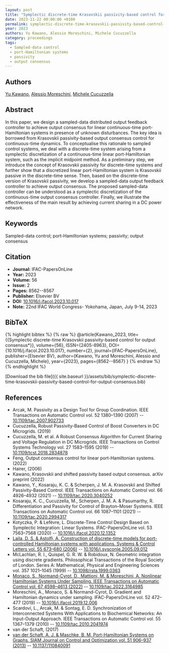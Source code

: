 ```yaml
---
layout: post
title: "Symplectic discrete-time Krasovskii passivity-based control for output consensus"
date: 2023-11-22 00:00:00 +0100
permalink: symplectic-discrete-time-krasovskii-passivity-based-control-for-output-consensus
year: 2023
authors: Yu Kawano, Alessio Moreschini, Michele Cucuzzella
category: proceedings
tags:
  - Sampled-data control
  - port-Hamiltonian systems
  - passivity
  - output consensus
---
```

 
## Authors
[Yu Kawano](authors/yu-kawano), [Alessio Moreschini](authors/alessio-moreschini), [Michele Cucuzzella](authors/michele-cucuzzella)
 
## Abstract
In this paper, we design a sampled-data distributed output feedback controller to achieve output consensus for linear continuous-time port-Hamiltonian systems in presence of unknown disturbances. The key idea is borrowed from Krasovskii passivity-based output consensus control for continuous-time dynamics. To conceptualise this rationale to sampled control systems, we deal with a discrete-time system arising from a symplectic discretization of a continuous-time linear port-Hamiltonian system, such as the implicit midpoint method. As a preliminary step, we introduce the concept of Krasovskii passivity for discrete-time systems and further show that a discretized linear port-Hamiltonian system is Krasovskii passive in the discrete-time sense. Then, based on the discrete-time version of Krasovskii passivity, we develop a sampled-data output feedback controller to achieve output consensus. The proposed sampled-data controller can be understood as a symplectic discretization of the continuous-time output consensus controller. Finally, we illustrate the effectiveness of the main result by achieving current sharing in a DC power network.
 
## Keywords
Sampled-data control; port-Hamiltonian systems; passivity; output consensus
 
## Citation
- **Journal:** IFAC-PapersOnLine
- **Year:** 2023
- **Volume:** 56
- **Issue:** 2
- **Pages:** 8562--8567
- **Publisher:** Elsevier BV
- **DOI:** [10.1016/j.ifacol.2023.10.017](https://doi.org/10.1016/j.ifacol.2023.10.017)
- **Note:** 22nd IFAC World Congress- Yokohama, Japan, July 9-14, 2023
 
## BibTeX
{% highlight bibtex %}
{% raw %}
@article{Kawano_2023,
  title={{Symplectic discrete-time Krasovskii passivity-based control for output consensus*}},
  volume={56},
  ISSN={2405-8963},
  DOI={10.1016/j.ifacol.2023.10.017},
  number={2},
  journal={IFAC-PapersOnLine},
  publisher={Elsevier BV},
  author={Kawano, Yu and Moreschini, Alessio and Cucuzzella, Michele},
  year={2023},
  pages={8562--8567}
}
{% endraw %}
{% endhighlight %}
 
[Download the bib file]({{ site.baseurl }}/assets/bib/symplectic-discrete-time-krasovskii-passivity-based-control-for-output-consensus.bib)
 
## References
- Arcak, M. Passivity as a Design Tool for Group Coordination. IEEE Transactions on Automatic Control vol. 52 1380–1390 (2007) -- [10.1109/tac.2007.902733](https://doi.org/10.1109/tac.2007.902733)
- Cucuzzella, Robust Passivity-Based Control of Boost Converters in DC Microgrids. (2019)
- Cucuzzella, M. et al. A Robust Consensus Algorithm for Current Sharing and Voltage Regulation in DC Microgrids. IEEE Transactions on Control Systems Technology vol. 27 1583–1595 (2019) -- [10.1109/tcst.2018.2834878](https://doi.org/10.1109/tcst.2018.2834878)
- Feng, Output consensus control for linear port-Hamiltonian systems. (2022)
- Hairer, (2006)
- Kawano, Krasovskii and shifted passivity based output consensus. arXiv preprint (2022)
- Kawano, Y., Kosaraju, K. C. & Scherpen, J. M. A. Krasovskii and Shifted Passivity-Based Control. IEEE Transactions on Automatic Control vol. 66 4926–4932 (2021) -- [10.1109/tac.2020.3040252](https://doi.org/10.1109/tac.2020.3040252)
- Kosaraju, K. C., Cucuzzella, M., Scherpen, J. M. A. & Pasumarthy, R. Differentiation and Passivity for Control of Brayton–Moser Systems. IEEE Transactions on Automatic Control vol. 66 1087–1101 (2021) -- [10.1109/tac.2020.2994317](https://doi.org/10.1109/tac.2020.2994317)
- Kotyczka, P. & Lefèvre, L. Discrete-Time Control Design Based on Symplectic Integration: Linear Systems. IFAC-PapersOnLine vol. 53 7563–7568 (2020) -- [10.1016/j.ifacol.2020.12.1352](https://doi.org/10.1016/j.ifacol.2020.12.1352)
- [Laila, D. S. & Astolfi, A. Construction of discrete-time models for port-controlled Hamiltonian systems with applications. Systems &amp; Control Letters vol. 55 673–680 (2006)](construction-of-discrete-time-models-for-port-controlled-hamiltonian-systems-with-applications) -- [10.1016/j.sysconle.2005.09.012](https://doi.org/10.1016/j.sysconle.2005.09.012)
- McLachlan, R. I., Quispel, G. R. W. & Robidoux, N. Geometric integration using discrete gradients. Philosophical Transactions of the Royal Society of London. Series A: Mathematical, Physical and Engineering Sciences vol. 357 1021–1045 (1999) -- [10.1098/rsta.1999.0363](https://doi.org/10.1098/rsta.1999.0363)
- [Monaco, S., Normand-Cyrot, D., Mattioni, M. & Moreschini, A. Nonlinear Hamiltonian Systems Under Sampling. IEEE Transactions on Automatic Control vol. 67 4598–4613 (2022)](nonlinear-hamiltonian-systems-under-sampling) -- [10.1109/tac.2022.3164985](https://doi.org/10.1109/tac.2022.3164985)
- Moreschini, A., Monaco, S. & Normand-Cyrot, D. Gradient and Hamiltonian dynamics under sampling. IFAC-PapersOnLine vol. 52 472–477 (2019) -- [10.1016/j.ifacol.2019.12.006](https://doi.org/10.1016/j.ifacol.2019.12.006)
- Scardovi, L., Arcak, M. & Sontag, E. D. Synchronization of Interconnected Systems With Applications to Biochemical Networks: An Input-Output Approach. IEEE Transactions on Automatic Control vol. 55 1367–1379 (2010) -- [10.1109/tac.2010.2041974](https://doi.org/10.1109/tac.2010.2041974)
- van der Schaft, (2017)
- [van der Schaft, A. J. & Maschke, B. M. Port-Hamiltonian Systems on Graphs. SIAM Journal on Control and Optimization vol. 51 906–937 (2013)](port-hamiltonian-systems-on-graphs) -- [10.1137/110840091](https://doi.org/10.1137/110840091)

